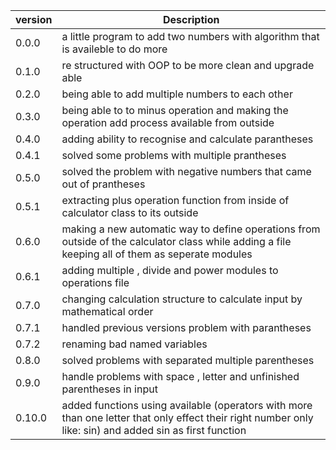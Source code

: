 | version      | Description|
| ------------ | ---------- |
| 0.0.0        | a little program to add two numbers with algorithm that is availeble to do more |
| 0.1.0        | re structured with OOP to be more clean and upgrade able |
| 0.2.0        | being able to add multiple numbers to each other |
| 0.3.0        | being able to to minus operation and making the operation add process available from outside |
| 0.4.0        | adding ability to recognise and calculate parantheses |
| 0.4.1        | solved some problems with multiple prantheses |
| 0.5.0        | solved the problem with negative numbers that came out of prantheses |
| 0.5.1        | extracting plus operation function from inside of calculator class to its outside |
| 0.6.0        | making a new automatic way to define operations from outside of the calculator class while adding a file keeping all of them as seperate modules |
| 0.6.1        | adding multiple , divide and power modules to operations file |
| 0.7.0        | changing calculation structure to calculate input by mathematical order |
| 0.7.1        | handled previous versions problem with parantheses |
| 0.7.2        | renaming bad named variables |
| 0.8.0        | solved problems with separated multiple parentheses |
| 0.9.0        | handle problems with space , letter and unfinished parentheses in input |
| 0.10.0       | added functions using available (operators with more than one letter that only effect their right number only like: sin) and added sin as first function |
